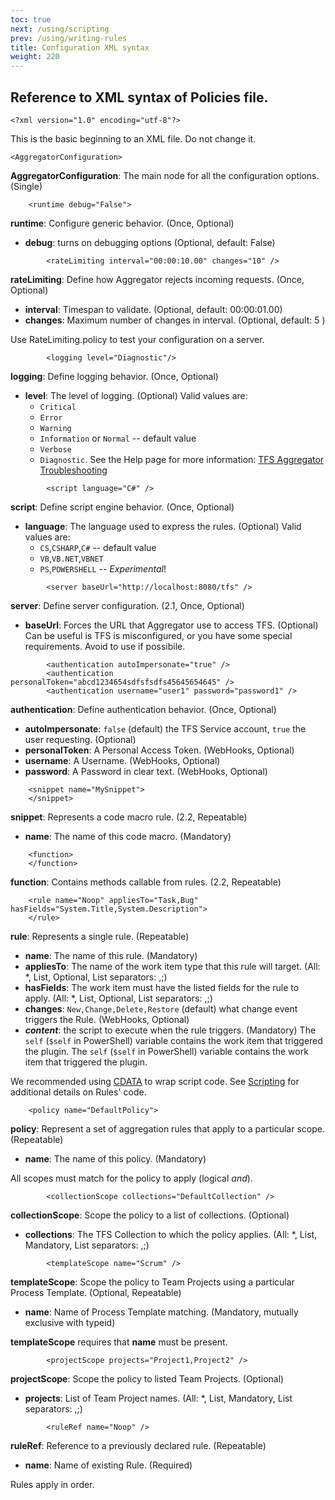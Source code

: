 ```yaml
---
toc: true
next: /using/scripting
prev: /using/writing-rules
title: Configuration XML syntax
weight: 220
---
```


## Reference to XML syntax of Policies file.

```
<?xml version="1.0" encoding="utf-8"?>
```

This is the basic beginning to an XML file. Do not change it.

```
<AggregatorConfiguration>
```

**AggregatorConfiguration**: The main node for all the configuration options. (Single)

```
    <runtime debug="False">
```

**runtime**: Configure generic behavior. (Once, Optional)

 - **debug**: turns on debugging options (Optional, default: False)

```
        <rateLimiting interval="00:00:10.00" changes="10" />
```
**rateLimiting**: Define how Aggregator rejects incoming requests. (Once, Optional)

 - **interval**: Timespan to validate. (Optional, default: 00:00:01.00) 
 - **changes**: Maximum number of changes in interval. (Optional, default: 5 )

Use RateLimiting.policy to test your configuration on a server. 

```
        <logging level="Diagnostic"/>
```

**logging**: Define logging behavior. (Once, Optional)

 - **level**: The level of logging. (Optional)
Valid values are:
     * `Critical`
     * `Error`
     * `Warning`
     * `Information` or `Normal` -- default value
     * `Verbose`
     * `Diagnostic`.
See the Help page for more information: [TFS Aggregator Troubleshooting](/admin/troubleshooting)

```
        <script language="C#" />
```

**script**: Define script engine behavior. (Once, Optional)

 - **language**: The language used to express the rules. (Optional)
Valid values are:
    * `CS`,`CSHARP`,`C#` -- default value
    * `VB`,`VB.NET`,`VBNET`
    * `PS`,`POWERSHELL` -- *Experimental*!

```
        <server baseUrl="http://localhost:8080/tfs" />
```

**server**: Define server configuration. (2.1, Once, Optional)

 - **baseUrl**: Forces the URL that Aggregator use to access TFS. (Optional)
 Can be useful is TFS is misconfigured, or you have some special requirements.
 Avoid to use if possibile.


```
        <authentication autoImpersonate="true" />
        <authentication personalToken="abcd1234654sdfsfsdfs45645654645" />
        <authentication username="user1" password="password1" />
```

**authentication**: Define authentication behavior. (Once, Optional)

 - **autoImpersonate**: `false` (default) the TFS Service account, `true` the user requesting. (Optional)
 - **personalToken**: A Personal Access Token. (WebHooks, Optional)
 - **username**: A Username. (WebHooks, Optional)
 - **password**: A Password in clear text. (WebHooks, Optional)

```
    <snippet name="MySnippet">
    </snippet>
```

**snippet**: Represents a code macro rule. (2.2, Repeatable)

 - **name**: The name of this code macro. (Mandatory)


```
    <function>
    </function>
```

**function**: Contains methods callable from rules. (2.2, Repeatable)


```
    <rule name="Noop" appliesTo="Task,Bug" hasFields="System.Title,System.Description">
    </rule>
```

**rule**: Represents a single rule. (Repeatable)

 - **name**: The name of this rule. (Mandatory)
 - **appliesTo**: The name of the work item type that this rule will target. (All: *, List, Optional, List separators: ,;)
 - **hasFields**: The work item must have the listed fields for the rule to apply. (All: *, List, Optional, List separators: ,;)
 - **changes**: `New,Change,Delete,Restore` (default) what change event triggers the Rule. (WebHooks, Optional)
 - **_content_**: the script to execute when the rule triggers. (Mandatory)
   The `self` (`$self` in PowerShell) variable contains the work item that triggered the plugin.
   The `self` (`$self` in PowerShell) variable contains the work item that triggered the plugin.

We recommended using [CDATA](http://www.w3.org/TR/REC-xml/#sec-cdata-sect) to wrap script code.
See [Scripting](Scripting) for additional details on Rules' code.

```
    <policy name="DefaultPolicy">
```

**policy**: Represent a set of aggregation rules that apply to a particular scope. (Repeatable)

 - **name**: The name of this policy. (Mandatory)

All scopes must match for the policy to apply (logical _and_).

```
        <collectionScope collections="DefaultCollection" />
```

**collectionScope**: Scope the policy to a list of collections. (Optional)

 - **collections**: The TFS Collection to which the policy applies. (All: *, List, Mandatory, List separators: ,;)

```
        <templateScope name="Scrum" />
```

**templateScope**: Scope the policy to Team Projects using a particular Process Template. (Optional, Repeatable)

 - **name**: Name of Process Template matching. (Mandatory, mutually exclusive with typeid)

**templateScope** requires that **name** must be present.

```
        <projectScope projects="Project1,Project2" />
```

**projectScope**: Scope the policy to listed Team Projects. (Optional)

 - **projects**: List of Team Project names. (All: *, List, Mandatory, List separators: ,;)

```
        <ruleRef name="Noop" />
```

**ruleRef**: Reference to a previously declared rule. (Repeatable)

 - **name**: Name of existing Rule. (Required)

Rules apply in order.
